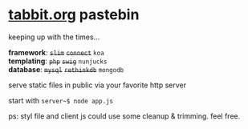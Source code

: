 # [tabbit.org](http://tabbit.org) pastebin

keeping up with the times...

**framework**: ~~`slim`~~ ~~`connect`~~ `koa`  
**templating**: ~~`php`~~ ~~`swig`~~ `nunjucks`  
**database**: ~~`mysql`~~ ~~`rethinkdb`~~ `mongodb`  


serve static files in public via your favorite http server

start with ```server~$ node app.js```

ps: styl file and client js could use some cleanup & trimming. feel free.
